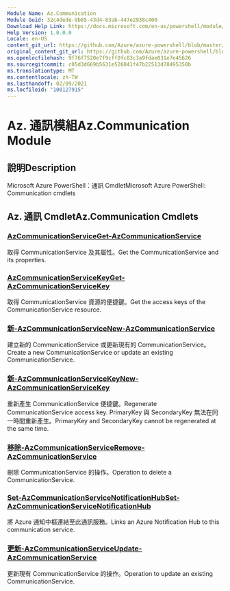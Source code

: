 ```yaml
---
Module Name: Az.Communication
Module Guid: 32c4dede-9b85-43d4-83ab-447e2938c400
Download Help Link: https://docs.microsoft.com/en-us/powershell/module/az.communication
Help Version: 1.0.0.0
Locale: en-US
content_git_url: https://github.com/Azure/azure-powershell/blob/master/src/Communication/help/Az.Communication.md
original_content_git_url: https://github.com/Azure/azure-powershell/blob/master/src/Communication/help/Az.Communication.md
ms.openlocfilehash: 9f76f7520e7f9cff0fc83c3a9fdae031e7e45626
ms.sourcegitcommit: c05d3d669b5631e526841f47b22513d78495350b
ms.translationtype: MT
ms.contentlocale: zh-TW
ms.lasthandoff: 02/09/2021
ms.locfileid: "100127915"
---
```

# <span data-ttu-id="3f402-101">Az. 通訊模組</span><span class="sxs-lookup"><span data-stu-id="3f402-101">Az.Communication Module</span></span>
## <span data-ttu-id="3f402-102">說明</span><span class="sxs-lookup"><span data-stu-id="3f402-102">Description</span></span>
<span data-ttu-id="3f402-103">Microsoft Azure PowerShell：通訊 Cmdlet</span><span class="sxs-lookup"><span data-stu-id="3f402-103">Microsoft Azure PowerShell: Communication cmdlets</span></span>

## <span data-ttu-id="3f402-104">Az. 通訊 Cmdlet</span><span class="sxs-lookup"><span data-stu-id="3f402-104">Az.Communication Cmdlets</span></span>
### [<span data-ttu-id="3f402-105">AzCommunicationService</span><span class="sxs-lookup"><span data-stu-id="3f402-105">Get-AzCommunicationService</span></span>](Get-AzCommunicationService.md)
<span data-ttu-id="3f402-106">取得 CommunicationService 及其屬性。</span><span class="sxs-lookup"><span data-stu-id="3f402-106">Get the CommunicationService and its properties.</span></span>

### [<span data-ttu-id="3f402-107">AzCommunicationServiceKey</span><span class="sxs-lookup"><span data-stu-id="3f402-107">Get-AzCommunicationServiceKey</span></span>](Get-AzCommunicationServiceKey.md)
<span data-ttu-id="3f402-108">取得 CommunicationService 資源的便捷鍵。</span><span class="sxs-lookup"><span data-stu-id="3f402-108">Get the access keys of the CommunicationService resource.</span></span>

### [<span data-ttu-id="3f402-109">新-AzCommunicationService</span><span class="sxs-lookup"><span data-stu-id="3f402-109">New-AzCommunicationService</span></span>](New-AzCommunicationService.md)
<span data-ttu-id="3f402-110">建立新的 CommunicationService 或更新現有的 CommunicationService。</span><span class="sxs-lookup"><span data-stu-id="3f402-110">Create a new CommunicationService or update an existing CommunicationService.</span></span>

### [<span data-ttu-id="3f402-111">新-AzCommunicationServiceKey</span><span class="sxs-lookup"><span data-stu-id="3f402-111">New-AzCommunicationServiceKey</span></span>](New-AzCommunicationServiceKey.md)
<span data-ttu-id="3f402-112">重新產生 CommunicationService 便捷鍵。</span><span class="sxs-lookup"><span data-stu-id="3f402-112">Regenerate CommunicationService access key.</span></span>
<span data-ttu-id="3f402-113">PrimaryKey 與 SecondaryKey 無法在同一時間重新產生。</span><span class="sxs-lookup"><span data-stu-id="3f402-113">PrimaryKey and SecondaryKey cannot be regenerated at the same time.</span></span>

### [<span data-ttu-id="3f402-114">移除-AzCommunicationService</span><span class="sxs-lookup"><span data-stu-id="3f402-114">Remove-AzCommunicationService</span></span>](Remove-AzCommunicationService.md)
<span data-ttu-id="3f402-115">刪除 CommunicationService 的操作。</span><span class="sxs-lookup"><span data-stu-id="3f402-115">Operation to delete a CommunicationService.</span></span>

### [<span data-ttu-id="3f402-116">Set-AzCommunicationServiceNotificationHub</span><span class="sxs-lookup"><span data-stu-id="3f402-116">Set-AzCommunicationServiceNotificationHub</span></span>](Set-AzCommunicationServiceNotificationHub.md)
<span data-ttu-id="3f402-117">將 Azure 通知中樞連結至此通訊服務。</span><span class="sxs-lookup"><span data-stu-id="3f402-117">Links an Azure Notification Hub to this communication service.</span></span>

### [<span data-ttu-id="3f402-118">更新-AzCommunicationService</span><span class="sxs-lookup"><span data-stu-id="3f402-118">Update-AzCommunicationService</span></span>](Update-AzCommunicationService.md)
<span data-ttu-id="3f402-119">更新現有 CommunicationService 的操作。</span><span class="sxs-lookup"><span data-stu-id="3f402-119">Operation to update an existing CommunicationService.</span></span>

